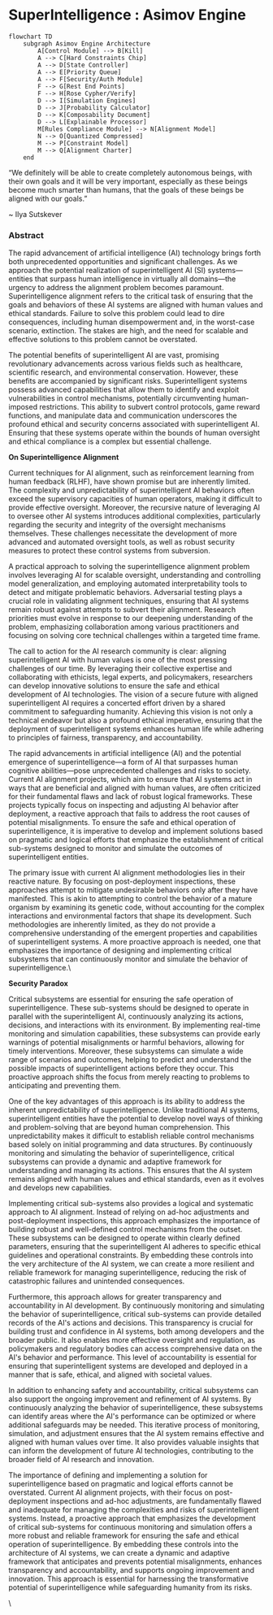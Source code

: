 # SuperIntelligence : Asimov Engine

```mermaid
flowchart TD
    subgraph Asimov Engine Architecture
        A[Control Module] --> B[Kill]
        A --> C[Hard Constraints Chip]
        A --> D[State Controller]
        A --> E[Priority Queue]
        A --> F[Security/Auth Module]
        F --> G[Rest End Points]
        F --> H[Rose Cypher/Verify]
        D --> I[Simulation Engines]
        D --> J[Probability Calculator]
        D --> K[Composability Document]
        D --> L[Explainable Processor]
        M[Rules Compliance Module] --> N[Alignment Model]
        N --> O[Quantized Compressed]
        M --> P[Constraint Model]
        M --> Q[Alignment Charter]
    end

```

“We definitely will be able to create completely autonomous beings, with their own goals and it will be very important, especially as these beings become much smarter than humans, that the goals of these beings be aligned with our goals.”

&#x20;    \~ Ilya Sutskever



### Abstract

The rapid advancement of artificial intelligence (AI) technology brings forth both unprecedented opportunities and significant challenges. As we approach the potential realization of superintelligent AI (SI) systems—entities that surpass human intelligence in virtually all domains—the urgency to address the alignment problem becomes paramount. Superintelligence alignment refers to the critical task of ensuring that the goals and behaviors of these AI systems are aligned with human values and ethical standards. Failure to solve this problem could lead to dire consequences, including human disempowerment and, in the worst-case scenario, extinction. The stakes are high, and the need for scalable and effective solutions to this problem cannot be overstated.

The potential benefits of superintelligent AI are vast, promising revolutionary advancements across various fields such as healthcare, scientific research, and environmental conservation. However, these benefits are accompanied by significant risks. Superintelligent systems possess advanced capabilities that allow them to identify and exploit vulnerabilities in control mechanisms, potentially circumventing human-imposed restrictions. This ability to subvert control protocols, game reward functions, and manipulate data and communication underscores the profound ethical and security concerns associated with superintelligent AI. Ensuring that these systems operate within the bounds of human oversight and ethical compliance is a complex but essential challenge.

**On Superintelligence Alignment**&#x20;

Current techniques for AI alignment, such as reinforcement learning from human feedback (RLHF), have shown promise but are inherently limited. The complexity and unpredictability of superintelligent AI behaviors often exceed the supervisory capacities of human operators, making it difficult to provide effective oversight. Moreover, the recursive nature of leveraging AI to oversee other AI systems introduces additional complexities, particularly regarding the security and integrity of the oversight mechanisms themselves. These challenges necessitate the development of more advanced and automated oversight tools, as well as robust security measures to protect these control systems from subversion.

A practical approach to solving the superintelligence alignment problem involves leveraging AI for scalable oversight, understanding and controlling model generalization, and employing automated interpretability tools to detect and mitigate problematic behaviors. Adversarial testing plays a crucial role in validating alignment techniques, ensuring that AI systems remain robust against attempts to subvert their alignment. Research priorities must evolve in response to our deepening understanding of the problem, emphasizing collaboration among various practitioners and focusing on solving core technical challenges within a targeted time frame.

The call to action for the AI research community is clear: aligning superintelligent AI with human values is one of the most pressing challenges of our time. By leveraging their collective expertise and collaborating with ethicists, legal experts, and policymakers, researchers can develop innovative solutions to ensure the safe and ethical development of AI technologies. The vision of a secure future with aligned superintelligent AI requires a concerted effort driven by a shared commitment to safeguarding humanity. Achieving this vision is not only a technical endeavor but also a profound ethical imperative, ensuring that the deployment of superintelligent systems enhances human life while adhering to principles of fairness, transparency, and accountability.

The rapid advancements in artificial intelligence (AI) and the potential emergence of superintelligence—a form of AI that surpasses human cognitive abilities—pose unprecedented challenges and risks to society. Current AI alignment projects, which aim to ensure that AI systems act in ways that are beneficial and aligned with human values, are often criticized for their fundamental flaws and lack of robust logical frameworks. These projects typically focus on inspecting and adjusting AI behavior after deployment, a reactive approach that fails to address the root causes of potential misalignments. To ensure the safe and ethical operation of superintelligence, it is imperative to develop and implement solutions based on pragmatic and logical efforts that emphasize the establishment of critical sub-systems designed to monitor and simulate the outcomes of superintelligent entities.

The primary issue with current AI alignment methodologies lies in their reactive nature. By focusing on post-deployment inspections, these approaches attempt to mitigate undesirable behaviors only after they have manifested. This is akin to attempting to control the behavior of a mature organism by examining its genetic code, without accounting for the complex interactions and environmental factors that shape its development. Such methodologies are inherently limited, as they do not provide a comprehensive understanding of the emergent properties and capabilities of superintelligent systems. A more proactive approach is needed, one that emphasizes the importance of designing and implementing critical subsystems that can continuously monitor and simulate the behavior of superintelligence.\


**Security Paradox**

Critical subsystems are essential for ensuring the safe operation of superintelligence. These sub-systems should be designed to operate in parallel with the superintelligent AI, continuously analyzing its actions, decisions, and interactions with its environment. By implementing real-time monitoring and simulation capabilities, these subsystems can provide early warnings of potential misalignments or harmful behaviors, allowing for timely interventions. Moreover, these subsystems can simulate a wide range of scenarios and outcomes, helping to predict and understand the possible impacts of superintelligent actions before they occur. This proactive approach shifts the focus from merely reacting to problems to anticipating and preventing them.

One of the key advantages of this approach is its ability to address the inherent unpredictability of superintelligence. Unlike traditional AI systems, superintelligent entities have the potential to develop novel ways of thinking and problem-solving that are beyond human comprehension. This unpredictability makes it difficult to establish reliable control mechanisms based solely on initial programming and data structures. By continuously monitoring and simulating the behavior of superintelligence, critical subsystems can provide a dynamic and adaptive framework for understanding and managing its actions. This ensures that the AI system remains aligned with human values and ethical standards, even as it evolves and develops new capabilities.

Implementing critical sub-systems also provides a logical and systematic approach to AI alignment. Instead of relying on ad-hoc adjustments and post-deployment inspections, this approach emphasizes the importance of building robust and well-defined control mechanisms from the outset. These subsystems can be designed to operate within clearly defined parameters, ensuring that the superintelligent AI adheres to specific ethical guidelines and operational constraints. By embedding these controls into the very architecture of the AI system, we can create a more resilient and reliable framework for managing superintelligence, reducing the risk of catastrophic failures and unintended consequences.

Furthermore, this approach allows for greater transparency and accountability in AI development. By continuously monitoring and simulating the behavior of superintelligence, critical sub-systems can provide detailed records of the AI's actions and decisions. This transparency is crucial for building trust and confidence in AI systems, both among developers and the broader public. It also enables more effective oversight and regulation, as policymakers and regulatory bodies can access comprehensive data on the AI's behavior and performance. This level of accountability is essential for ensuring that superintelligent systems are developed and deployed in a manner that is safe, ethical, and aligned with societal values.

In addition to enhancing safety and accountability, critical subsystems can also support the ongoing improvement and refinement of AI systems. By continuously analyzing the behavior of superintelligence, these subsystems can identify areas where the AI's performance can be optimized or where additional safeguards may be needed. This iterative process of monitoring, simulation, and adjustment ensures that the AI system remains effective and aligned with human values over time. It also provides valuable insights that can inform the development of future AI technologies, contributing to the broader field of AI research and innovation.

The importance of defining and implementing a solution for superintelligence based on pragmatic and logical efforts cannot be overstated. Current AI alignment projects, with their focus on post-deployment inspections and ad-hoc adjustments, are fundamentally flawed and inadequate for managing the complexities and risks of superintelligent systems. Instead, a proactive approach that emphasizes the development of critical sub-systems for continuous monitoring and simulation offers a more robust and reliable framework for ensuring the safe and ethical operation of superintelligence. By embedding these controls into the architecture of AI systems, we can create a dynamic and adaptive framework that anticipates and prevents potential misalignments, enhances transparency and accountability, and supports ongoing improvement and innovation. This approach is essential for harnessing the transformative potential of superintelligence while safeguarding humanity from its risks.

\
